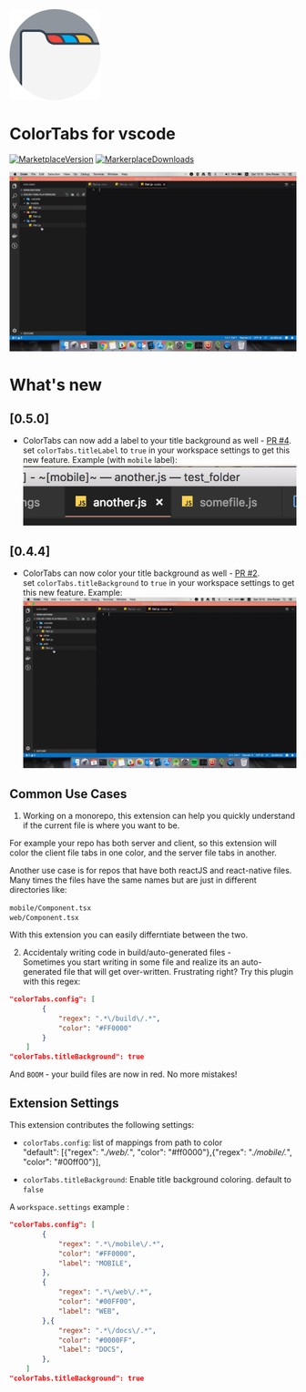 ![Logo](./docs/ColorTabs.png)
# ColorTabs for vscode

[![MarketplaceVersion](https://vsmarketplacebadge.apphb.com/version/orepor.color-tabs-vscode-ext.svg)](https://marketplace.visualstudio.com/items?itemName=orepor.color-tabs-vscode-ext#overview)
[![MarkerplaceDownloads](https://vsmarketplacebadge.apphb.com/downloads/orepor.color-tabs-vscode-ext.svg)](https://marketplace.visualstudio.com/items?itemName=orepor.color-tabs-vscode-ext#overview)

![Title background](./docs/color-tabs-4.4.gif)



# What's new

## [0.5.0]

- ColorTabs can now add a label to your title background as well - [PR #4](https://github.com/oreporan/color-tabs-vscode/pull/4).    
set `colorTabs.titleLabel` to `true` in your workspace settings to get this new feature.
Example (with `mobile` label):
![Title label](./docs/color-tabs-5.0.png)


## [0.4.4]

- ColorTabs can now color your title background as well - [PR #2](https://github.com/oreporan/color-tabs-vscode/pull/2).    
set `colorTabs.titleBackground` to `true` in your workspace settings to get this new feature.
Example:
![Title background](./docs/color-tabs-4.4.gif)



## Common Use Cases

1. Working on a monorepo, this extension can help you quickly understand if the current file is where you want to be.

For example your repo has both server and client, so this extension will color the client file tabs in one color, and the server file tabs in another.

Another use case is for repos that have both reactJS and react-native files.
Many times the files have the same names but are just in different directories like:

`mobile/Component.tsx`     
`web/Component.tsx`

With this extension you can easily differntiate between the two.

2. Accidentaly writing code in build/auto-generated files -     
Sometimes you start writing in some file and realize its an auto-generated file that will get over-written. Frustrating right?
Try this plugin with this regex:
```json
"colorTabs.config": [
        {
            "regex": ".*\/build\/.*",
            "color": "#FF0000"
        }
    ]
"colorTabs.titleBackground": true    
```

And `BOOM` - your build files are now in red. No more mistakes!


## Extension Settings

This extension contributes the following settings:

* `colorTabs.config`:  list of mappings from path to color         
"default": [{"regex": ".*\/web\/.*", "color": "#ff0000"},{"regex": ".*\/mobile\/.*", "color":  "#00ff00"}],

* `colorTabs.titleBackground`:  Enable title background coloring. default to `false`


A `workspace.settings` example : 

```json
"colorTabs.config": [
        {
            "regex": ".*\/mobile\/.*",
            "color": "#FF0000",
            "label": "MOBILE",
        },
        {
            "regex": ".*\/web\/.*",
            "color": "#00FF00",
            "label": "WEB",
        },{
            "regex": ".*\/docs\/.*",
            "color": "#0000FF",
            "label": "DOCS",
        },
    ]
"colorTabs.titleBackground": true    
```

